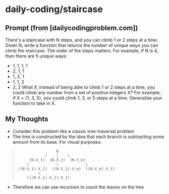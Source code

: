 # daily-coding/staircase

## Prompt (from [dailycodingproblem.com])
There's a staircase with N steps, and you can climb 1 or 2 steps at a time. Given N, write a function that returns the number of unique ways you can climb the staircase. The order of the steps matters. For example, if N is 4, then there are 5 unique ways:
* 1, 1, 1, 1
* 2, 1, 1
* 1, 2, 1
* 1, 1, 2
* 2, 2
What if, instead of being able to climb 1 or 2 steps at a time, you could climb any number from a set of positive integers X? For example, if X = {1, 3, 5}, you could climb 1, 3, or 5 steps at a time. Generalize your function to take in X.

## My Thoughts
* Consider this problem like a classic tree-traversal problem
* The tree is constructed by the idea that each branch is subtracting some amount from its base. For visual purposes:
>                      N
>                 /    |    \
>          (N-X_1)  (N-X_2)  (N-X_m)
>         /            \            \
>     ((N-X_1)-X_2)  ((N-X_2)-X_m)  ((N-X_m)-X_1)
>              \
>         (((N-X_1)-X_2)-X_1)

* Therefore we can use recursion to count the leaves on the tree